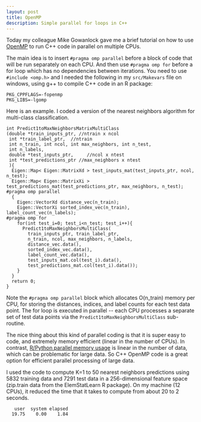 ```yaml
---
layout: post
title: OpenMP
description: Simple parallel for loops in C++
---
```


Today my colleague Mike Gowanlock gave me a brief tutorial on how to
use [OpenMP](https://computing.llnl.gov/tutorials/openMP/) to run C++
code in parallel on multiple CPUs.

The main idea is to insert `#pragma omp parallel` before a block of
code that will be run separately on each CPU. And then use `#pragma
omp for` before a for loop which has no dependencies between
iterations. You need to use `#include <omp.h>` and I needed the
following in my `src/Makevars` file on windows, using g++ to compile
C++ code in an R
package:
```
PKG_CPPFLAGS=-fopenmp
PKG_LIBS=-lgomp
```
Here is an example. I coded a version of the nearest neighbors
algorithm for multi-class classification. 

```
int Predict1toMaxNeighborsMatrixMultiClass
(double *train_inputs_ptr, //ntrain x ncol
 int *train_label_ptr,  //ntrain
 int n_train, int ncol, int max_neighbors, int n_test,
 int n_labels,
 double *test_inputs_ptr,     //ncol x ntest
 int *test_predictions_ptr //max_neighbors x ntest
 ){
  Eigen::Map< Eigen::MatrixXd > test_inputs_mat(test_inputs_ptr, ncol, n_test);
  Eigen::Map< Eigen::MatrixXi > test_predictions_mat(test_predictions_ptr, max_neighbors, n_test);
#pragma omp parallel
  {
    Eigen::VectorXd distance_vec(n_train);
    Eigen::VectorXi sorted_index_vec(n_train), label_count_vec(n_labels);
#pragma omp for
    for(int test_i=0; test_i<n_test; test_i++){
      Predict1toMaxNeighborsMultiClass(
        train_inputs_ptr, train_label_ptr,
        n_train, ncol, max_neighbors, n_labels,
        distance_vec.data(),
        sorted_index_vec.data(),
        label_count_vec.data(),
        test_inputs_mat.col(test_i).data(),
        test_predictions_mat.col(test_i).data());
    }
  }
  return 0;
}
```
Note the `#pragma omp parallel` block which allocates O(n_train)
memory 
per CPU, for storing the distances, indices, and label counts for each
test data point. The for loop is executed in parallel -- each CPU
processes a separate set of test data points via the 
`Predict1toMaxNeighborsMultiClass` sub-routine.

The nice thing about this kind of parallel coding is that it is super
easy to code, and 
extremely memory efficient (linear in the number of CPUs).
In contrast, [R/Python parallel memory
usage](https://github.com/tdhock/mclapply-memory) is linear in the
number of data, which can be problematic for large data. So C++ OpenMP
code is a great option for efficient parallel processing of large data.

I used the code to compute K=1 to 50 nearest neighbors predictions
using 5832 training data and 7291 test data in a 256-dimensional
feature space (zip.train data from the ElemStatLearn R package). On my
machine (12 CPUs), it reduced the time that it takes to compute from
about 20 to 2 seconds.

```
   user  system elapsed 
  19.75    0.00    1.84 
```
